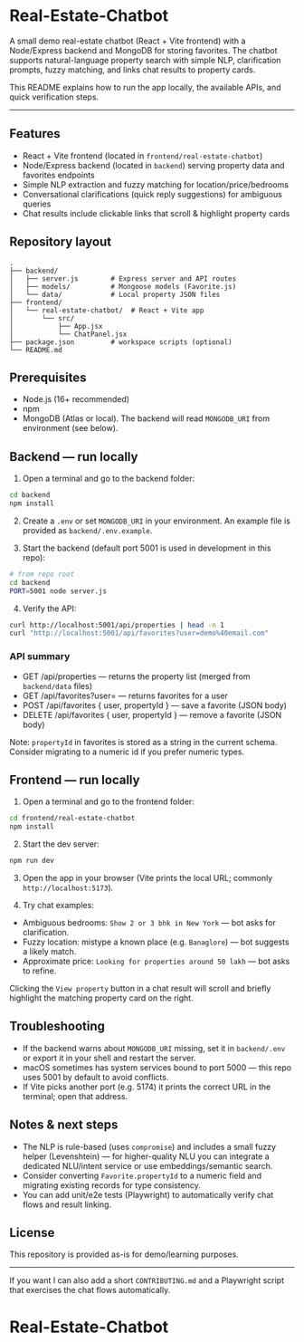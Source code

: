 # Real-Estate-Chatbot

A small demo real-estate chatbot (React + Vite frontend) with a Node/Express backend and MongoDB for storing favorites. The chatbot supports natural-language property search with simple NLP, clarification prompts, fuzzy matching, and links chat results to property cards.

This README explains how to run the app locally, the available APIs, and quick verification steps.

---

## Features
- React + Vite frontend (located in `frontend/real-estate-chatbot`)
- Node/Express backend (located in `backend`) serving property data and favorites endpoints
- Simple NLP extraction and fuzzy matching for location/price/bedrooms
- Conversational clarifications (quick reply suggestions) for ambiguous queries
- Chat results include clickable links that scroll & highlight property cards

## Repository layout

```
.
├── backend/
│   ├── server.js        # Express server and API routes
│   ├── models/          # Mongoose models (Favorite.js)
│   └── data/            # Local property JSON files
├── frontend/
│   └── real-estate-chatbot/  # React + Vite app
│       └── src/
│           ├── App.jsx
│           └── ChatPanel.jsx
├── package.json         # workspace scripts (optional)
└── README.md
```

## Prerequisites
- Node.js (16+ recommended)
- npm
- MongoDB (Atlas or local). The backend will read `MONGODB_URI` from environment (see below).

## Backend — run locally

1. Open a terminal and go to the backend folder:

```bash
cd backend
npm install
```

2. Create a `.env` or set `MONGODB_URI` in your environment. An example file is provided as `backend/.env.example`.

3. Start the backend (default port 5001 is used in development in this repo):

```bash
# from repo root
cd backend
PORT=5001 node server.js
```

4. Verify the API:

```bash
curl http://localhost:5001/api/properties | head -n 1
curl "http://localhost:5001/api/favorites?user=demo%40email.com"
```

### API summary
- GET /api/properties — returns the property list (merged from `backend/data` files)
- GET /api/favorites?user=<email> — returns favorites for a user
- POST /api/favorites { user, propertyId } — save a favorite (JSON body)
- DELETE /api/favorites { user, propertyId } — remove a favorite (JSON body)

Note: `propertyId` in favorites is stored as a string in the current schema. Consider migrating to a numeric id if you prefer numeric types.

## Frontend — run locally

1. Open a terminal and go to the frontend folder:

```bash
cd frontend/real-estate-chatbot
npm install
```

2. Start the dev server:

```bash
npm run dev
```

3. Open the app in your browser (Vite prints the local URL; commonly `http://localhost:5173`).

4. Try chat examples:
- Ambiguous bedrooms: `Show 2 or 3 bhk in New York` — bot asks for clarification.
- Fuzzy location: mistype a known place (e.g. `Banaglore`) — bot suggests a likely match.
- Approximate price: `Looking for properties around 50 lakh` — bot asks to refine.

Clicking the `View property` button in a chat result will scroll and briefly highlight the matching property card on the right.

## Troubleshooting
- If the backend warns about `MONGODB_URI` missing, set it in `backend/.env` or export it in your shell and restart the server.
- macOS sometimes has system services bound to port 5000 — this repo uses 5001 by default to avoid conflicts.
- If Vite picks another port (e.g. 5174) it prints the correct URL in the terminal; open that address.

## Notes & next steps
- The NLP is rule-based (uses `compromise`) and includes a small fuzzy helper (Levenshtein) — for higher-quality NLU you can integrate a dedicated NLU/intent service or use embeddings/semantic search.
- Consider converting `Favorite.propertyId` to a numeric field and migrating existing records for type consistency.
- You can add unit/e2e tests (Playwright) to automatically verify chat flows and result linking.

## License
This repository is provided as-is for demo/learning purposes.

---

If you want I can also add a short `CONTRIBUTING.md` and a Playwright script that exercises the chat flows automatically.
# Real-Estate-Chatbot
